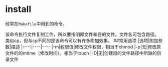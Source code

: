 install
=======
经常在`Makefile`中用到的命令。

该命令执行文件复制工作，所以要指明原文件和目的文件。文件名可包含路径。
类似cp，但与cp不同的是该命令可以有许多附加效果。
##常用选项
|选项|附加参数|描述
|:---:|----|----
|-m|权限值|修改文件权限，相当于chmod
|-p|无|修改原文件的的mtime（修改时间），相当于touch
|-D|无|创建目的文件路径中所缺的目录文件
